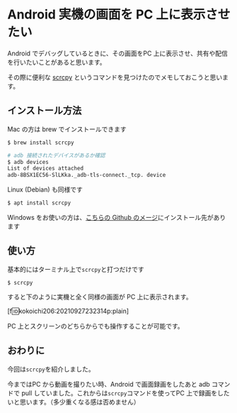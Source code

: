 # Android 実機の画面を PC 上に表示させたい

Android でデバッグしているときに、その画面をPC 上に表示させ、共有や配信を行いたいことがあると思います。

その際に便利な [scrcpy](https://github.com/Genymobile/scrcpy) というコマンドを見つけたのでメモしておこうと思います。

## インストール方法
Mac の方は brew でインストールできます

```bash
$ brew install scrcpy

# adb 接続されたデバイスがあるか確認
$ adb devices
List of devices attached
adb-8BSX1EC56-SlLKka._adb-tls-connect._tcp.	device
```

Linux (Debian) も同様です

```bash
$ apt install scrcpy
```

Windows をお使いの方は、[こちらの Github のメージ](https://github.com/Genymobile/scrcpy#summary)にインストール先があります

## 使い方
基本的にはターミナル上で`scrcpy`と打つだけです

```
$ scrcpy
```

すると下のように実機と全く同様の画面が PC 上に表示されます。

[f:id:kokoichi206:20210927232314p:plain]

PC 上とスクリーンのどちらからでも操作することが可能です。

## おわりに
今回は`scrcpy`を紹介しました。

今まではPC から動画を撮りたい時、Android で画面録画をしたあと adb コマンドで pull していました。これからは`scrcpy`コマンドを使ってPC 上で録画をしたいと思います。（多少重くなる感は否めません）
